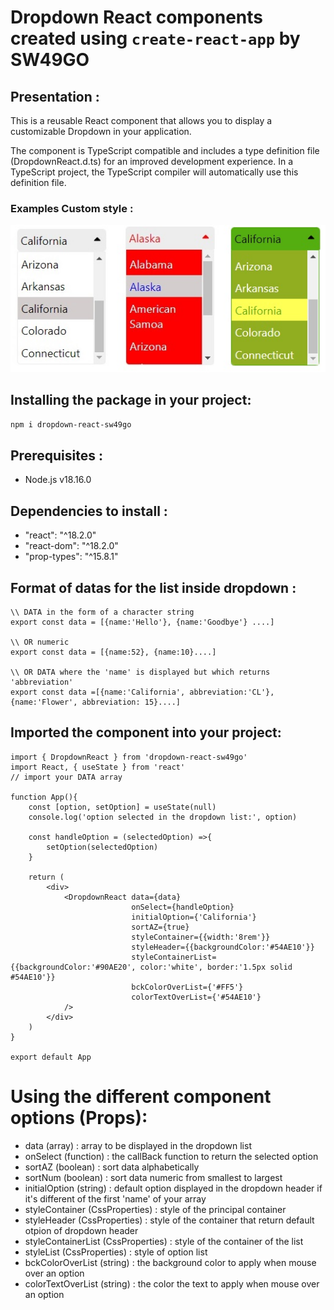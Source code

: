 # Dropdown React components created using `create-react-app` by SW49GO

## Presentation :
This is a reusable React component that allows you to display a customizable Dropdown in your application.

The component is TypeScript compatible and includes a type definition file (DropdownReact.d.ts) for an improved development experience. In a TypeScript project, the TypeScript compiler will automatically use this definition file.

### Examples Custom style :
<img src="https://raw.githubusercontent.com/SW49GO/React-Dropdown/master/public/assets/example.jpg" alt="dropdowns"/>

## Installing the package in your project:
```bash
npm i dropdown-react-sw49go
```
## Prerequisites :
- Node.js v18.16.0

## Dependencies to install :
- "react": "^18.2.0"
- "react-dom": "^18.2.0"
- "prop-types": "^15.8.1"

## Format of datas for the list inside dropdown :
```
\\ DATA in the form of a character string
export const data = [{name:'Hello'}, {name:'Goodbye'} ....]

\\ OR numeric
export const data = [{name:52}, {name:10}....]

\\ OR DATA where the 'name' is displayed but which returns 'abbreviation'
export const data =[{name:'California', abbreviation:'CL'},{name:'Flower', abbreviation: 15}....]
```

## Imported the component into your project:
```
import { DropdownReact } from 'dropdown-react-sw49go'
import React, { useState } from 'react'
// import your DATA array

function App(){
    const [option, setOption] = useState(null) 
    console.log('option selected in the dropdown list:', option)

    const handleOption = (selectedOption) =>{
        setOption(selectedOption)
    }

    return (
        <div>
            <DropdownReact data={data} 
                           onSelect={handleOption} 
                           initialOption={'California'}
                           sortAZ={true}
                           styleContainer={{width:'8rem'}}
                           styleHeader={{backgroundColor:'#54AE10'}}
                           styleContainerList={{backgroundColor:'#90AE20', color:'white', border:'1.5px solid #54AE10'}}
                           bckColorOverList={'#FF5'}
                           colorTextOverList={'#54AE10'}
            />
        </div>
    )
}

export default App

```

# Using the different component options (Props):
- data (array) : array to be displayed in the dropdown list
- onSelect (function) : the callBack function to return the selected option
- sortAZ (boolean) : sort data alphabetically
- sortNum (boolean) : sort data numeric from smallest to largest
- initialOption (string) : default option displayed in the dropdown header if it's different of the first 'name' of your array
- styleContainer (CssProperties) : style of the principal container
- styleHeader (CssProperties) : style of the container that return default otpion of dropdown header
- styleContainerList (CssProperties) : style of the container of the list 
- styleList (CssProperties) : style of option list
- bckColorOverList (string) : the background color to apply when mouse over an option
- colorTextOverList (string) : the color the text to apply when mouse over an option